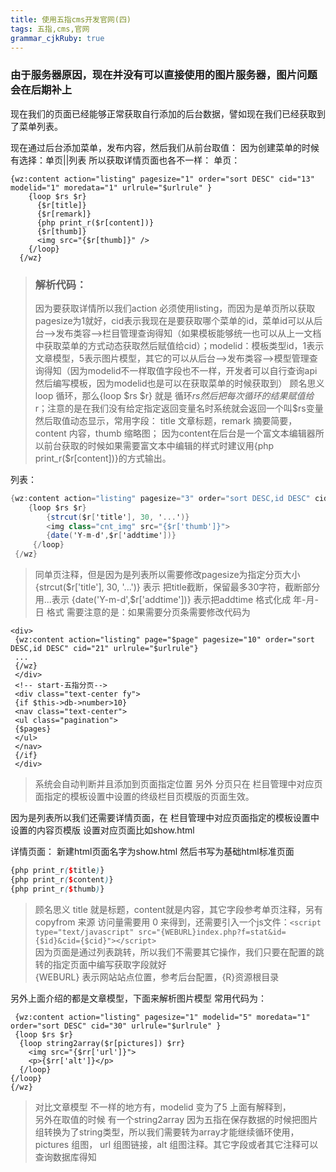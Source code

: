 ```yaml
---
title: 使用五指cms开发官网(四)
tags: 五指,cms,官网
grammar_cjkRuby: true
---
```

### 由于服务器原因，现在并没有可以直接使用的图片服务器，图片问题会在后期补上

现在我们的页面已经能够正常获取自行添加的后台数据，譬如现在我们已经获取到了菜单列表。

现在通过后台添加菜单，发布内容，然后我们从前台取值：
因为创建菜单的时候有选择：单页||列表 所以获取详情页面也各不一样：
单页：

``` dust
{wz:content action="listing" pagesize="1" order="sort DESC" cid="13" modelid="1" moredata="1" urlrule="$urlrule" }
    {loop $rs $r}
      {$r[title]}
      {$r[remark]}
      {php print_r($r[content])}
      {$r[thumb]}
      <img src="{$r[thumb]}" />
    {/loop}
  {/wz}
```
>  ### 解析代码：
> 因为要获取详情所以我们action 必须使用listing，而因为是单页所以获取pagesize为1就好，cid表示我现在是要获取哪个菜单的id，菜单id可以从后台-->发布类容-->栏目管理查询得知（如果模板能够统一也可以从上一文档中获取菜单的方式动态获取然后赋值给cid）；modelid：模板类型id，1表示文章模型，5表示图片模型，其它的可以从后台-->发布类容-->模型管理查询得知（因为modelid不一样取值字段也不一样，开发者可以自行查询api然后编写模板，因为modelid也是可以在获取菜单的时候获取到）
> 顾名思义loop 循环，那么{loop $rs $r} 就是 循环$rs 然后把每次循环的结果赋值给$r；注意的是在我们没有给定指定返回变量名时系统就会返回一个叫$rs变量
> 然后取值动态显示，常用字段： title 文章标题，remark 摘要简要，content 内容，thumb 缩略图； 因为content在后台是一个富文本编辑器所以前台获取的时候如果需要富文本中编辑的样式时建议用{php print_r($r[content])}的方式输出。


列表：

``` cs
{wz:content action="listing" pagesize="3" order="sort DESC,id DESC" cid="21"} 
	{loop $rs $r}
        {strcut($r['title'], 30, '...')}
        <img class="cnt_img" src="{$r['thumb']}"> 
        {date('Y-m-d',$r['addtime'])}
     {/loop}
 {/wz}
```

> 同单页注释，但是因为是列表所以需要修改pagesize为指定分页大小
> {strcut($r['title'], 30, '...')} 表示 把title截断，保留最多30字符，截断部分用...表示
> {date('Y-m-d',$r['addtime'])} 表示把addtime 格式化成 年-月-日 格式
> 需要注意的是：如果需要分页条需要修改代码为

``` dust
<div>
 {wz:content action="listing" page="$page" pagesize="10" order="sort DESC,id DESC" cid="21" urlrule="$urlrule"}
 ...
 {/wz}
 </div>
 <!-- start-五指分页-->
 <div class="text-center fy">
 {if $this->db->number>10}
 <nav class="text-center">
 <ul class="pagination">
 {$pages}
 </ul>
 </nav>
 {/if}
 </div>
```
> 系统会自动判断并且添加到页面指定位置
> 另外 分页只在 栏目管理中对应页面指定的模板设置中设置的终级栏目页模版的页面生效。

因为是列表所以我们还需要详情页面，在 栏目管理中对应页面指定的模板设置中设置的内容页模版 设置对应页面比如show.html

详情页面：
新建html页面名字为show.html
然后书写为基础html标准页面

``` scss
{php print_r($title)}
{php print_r($content)}
{php print_r($thumb)}
```
> 顾名思义 title 就是标题，content就是内容，其它字段参考单页注释，另有copyfrom 来源 访问量需要用 <lable id="hits">0</lable> 来得到，还需要引入一个js文件：`<script type="text/javascript" src="{WEBURL}index.php?f=stat&id={$id}&cid={$cid}"></script>` <br/>
> 因为页面是通过列表跳转，所以我们不需要其它操作，我们只要在配置的跳转的指定页面中编写获取字段就好<br/>
> {WEBURL} 表示网站站点位置，参考后台配置，{R}资源根目录
 
 另外上面介绍的都是文章模型，下面来解析图片模型
 常用代码为：

``` dust
 {wz:content action="listing" pagesize="1" modelid="5" moredata="1" order="sort DESC" cid="30" urlrule="$urlrule" }
 {loop $rs $r}
  {loop string2array($r[pictures]) $rr}
    <img src="{$rr['url']}">
    <p>{$rr['alt']}</p>
  {/loop}
{/loop} 
{/wz}
```
> 对比文章模型 不一样的地方有，modelid 变为了5 上面有解释到，<br/>
> 另外在取值的时候 有一个string2array 因为五指在保存数据的时候把图片组转换为了string类型，所以我们需要转为array才能继续循环使用，pictures 组图， url 组图链接，alt 组图注释。其它字段或者其它注释可以查询数据库得知

 

